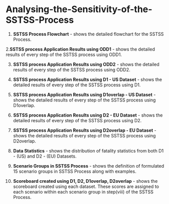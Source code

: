 # Analysing-the-Sensitivity-of-the-SSTSS-Process

1. **SSTSS Process Flowchart**  - shows the detailed flowchart for the SSTSS Process. </br>

2.**SSTSS process Application Results using ODD1**  - shows the  detailed results of every step of the SSTSS process using ODD1. </br>

3. **SSTSS process Application Results using ODD2**  -  shows the  detailed results of every step of the SSTSS process using ODD2. </br>

4. **SSTSS process Application Results using D1 - US Dataset** - shows the  detailed results of every step of the SSTSS process using D1. </br>

5. **SSTSS process Application Results using D1overlap - US Dataset** - shows the  detailed results of every step of the SSTSS process using D1overlap. </br>

6. **SSTSS process Application Results using D2 - EU Dataset** - shows the  detailed results of every step of the SSTSS process using D2. </br>

7. **SSTSS process Application Results using D2overlap - EU Dataset** - shows the  detailed results of every step of the SSTSS process using D2overlap.</br>

8. **Data Statistics** - shows the distribution of fatality statistics from both D1 - (US) and D2 - (EU) Datasets.

9. **Scenario Groups in SSTSS Process** - shows the definition of formulated 15 scenario groups in SSTSS Process along with examples.
  
10. **Scoreboard created using D1, D2, D1overlap, D2overlap**  - shows the scoreboard created using each dataset. These scores are assigned to each scenario within each scenario group in step(viii) of the SSTSS Process.

